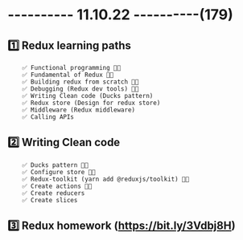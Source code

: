 # ---------- 11.10.22 ----------(179)

## 1️⃣ Redux learning paths

        ✅ Functional programming 👍🏻
        ✅ Fundamental of Redux 👍🏻
        ✅ Building redux from scratch 👍🏻
        ✅ Debugging (Redux dev tools) 👍🏻
        ✅ Writing Clean code (Ducks pattern)
        ✅ Redux store (Design for redux store)
        ✅ Middleware (Redux middleware)
        ✅ Calling APIs

## 2️⃣ Writing Clean code

        ✅ Ducks pattern 👍🏻
        ✅ Configure store 👍🏻
        ✅ Redux-toolkit (yarn add @reduxjs/toolkit) 👍🏻
        ✅ Create actions 👍🏻
        ✅ Create reducers
        ✅ Create slices

## 3️⃣ Redux homework (https://bit.ly/3Vdbj8H)
